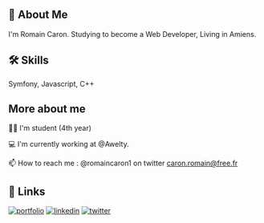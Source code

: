 ## 🚀 About Me
I'm Romain Caron. Studying to become a Web Developer, Living in Amiens.

## 🛠 Skills
Symfony, Javascript, C++

## More about me

👩‍💻 I'm student (4th year)

💻 I'm currently working at @Awelty.

📫 How to reach me : @romaincaron1 on twitter
                     caron.romain@free.fr
                     
## 🔗 Links
[![portfolio](https://img.shields.io/badge/my_portfolio-000?style=for-the-badge&logo=ko-fi&logoColor=white)](https://www.romaincaron.com)
[![linkedin](https://img.shields.io/badge/linkedin-0A66C2?style=for-the-badge&logo=linkedin&logoColor=white)](https://www.linkedin.com/in/romain-caron-78b9b720b/)
[![twitter](https://img.shields.io/badge/twitter-1DA1F2?style=for-the-badge&logo=twitter&logoColor=white)](https://twitter.com/romaincn1/)


